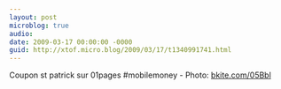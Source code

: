 ```yaml
---
layout: post
microblog: true
audio: 
date: 2009-03-17 00:00:00 -0000
guid: http://xtof.micro.blog/2009/03/17/t1340991741.html
---
```

Coupon st patrick sur 01pages #mobilemoney - Photo: [bkite.com/05Bbl](http://bkite.com/05Bbl)
